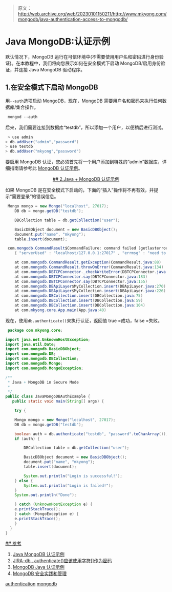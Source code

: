 > 原文：<http://web.archive.org/web/20230101150211/http://www.mkyong.com/mongodb/java-authentication-access-to-mongodb/>

# Java MongoDB:认证示例

默认情况下，MongoDB 运行在可信环境中(不需要使用用户名和密码进行身份验证)。在本教程中，我们将向您展示如何在安全模式下启动 MongoDB/启用身份验证，并连接 Java MongoDB 驱动程序。

## 1.在安全模式下启动 MongoDB

用`--auth`选项启动 MongoDB，现在，MongoDB 需要用户名和密码来执行任何数据库/集合操作。

```java
 mongod --auth 
```

后来，我们需要连接到数据库“testdb”，所以添加一个用户，以便稍后进行测试。

```java
 > use admin
> db.addUser("admin","password")
> use testdb
> db.addUser("mkyong","password") 
```

要启用 MongoDB 认证，您必须首先将一个用户添加到特殊的“admin”数据库，详细指南请参考此 [MongoDB 认证示例](http://web.archive.org/web/20190214234952/http://www.mkyong.com/mongodb/mongodb-authentication-example/)。

 <ins class="adsbygoogle" style="display:block; text-align:center;" data-ad-format="fluid" data-ad-layout="in-article" data-ad-client="ca-pub-2836379775501347" data-ad-slot="6894224149">## 2.Java + MongoDB 认证示例

如果 MongoDB 是在安全模式下启动的，下面的“插入”操作将不再有效，并提示“需要登录”的错误信息。

```java
 Mongo mongo = new Mongo("localhost", 27017);
	DB db = mongo.getDB("testdb");

	DBCollection table = db.getCollection("user");

	BasicDBObject document = new BasicDBObject();
	document.put("name", "mkyong");
	table.insert(document); 
```

```java
 com.mongodb.CommandResult$CommandFailure: command failed [getlasterror]: 
	{ "serverUsed" : "localhost/127.0.0.1:27017" , "errmsg" : "need to login" , "ok" : 0.0}

	at com.mongodb.CommandResult.getException(CommandResult.java:88)
	at com.mongodb.CommandResult.throwOnError(CommandResult.java:134)
	at com.mongodb.DBTCPConnector._checkWriteError(DBTCPConnector.java:142)
	at com.mongodb.DBTCPConnector.say(DBTCPConnector.java:183)
	at com.mongodb.DBTCPConnector.say(DBTCPConnector.java:155)
	at com.mongodb.DBApiLayer$MyCollection.insert(DBApiLayer.java:270)
	at com.mongodb.DBApiLayer$MyCollection.insert(DBApiLayer.java:226)
	at com.mongodb.DBCollection.insert(DBCollection.java:75)
	at com.mongodb.DBCollection.insert(DBCollection.java:59)
	at com.mongodb.DBCollection.insert(DBCollection.java:104)
	at com.mkyong.core.App.main(App.java:40) 
```

现在，使用`db.authenticate()`来执行认证，返回值 true =成功，false =失败。

```java
 package com.mkyong.core;

import java.net.UnknownHostException;
import java.util.Date;
import com.mongodb.BasicDBObject;
import com.mongodb.DB;
import com.mongodb.DBCollection;
import com.mongodb.Mongo;
import com.mongodb.MongoException;

/**
 * Java + MongoDB in Secure Mode
 * 
 */
public class JavaMongoDBAuthExample {
   public static void main(String[] args) {

    try {

	Mongo mongo = new Mongo("localhost", 27017);
	DB db = mongo.getDB("testdb");

	boolean auth = db.authenticate("testdb", "password".toCharArray());
	if (auth) {

		DBCollection table = db.getCollection("user");

		BasicDBObject document = new BasicDBObject();
		document.put("name", "mkyong");
		table.insert(document);

		System.out.println("Login is successful!");
	} else {
		System.out.println("Login is failed!");
	}
	System.out.println("Done");

    } catch (UnknownHostException e) {
	e.printStackTrace();
    } catch (MongoException e) {
	e.printStackTrace();
    }
  }
} 
```

 <ins class="adsbygoogle" style="display:block" data-ad-client="ca-pub-2836379775501347" data-ad-slot="8821506761" data-ad-format="auto" data-ad-region="mkyongregion">## 参考

1.  [Java MongoDB 认证示例](http://web.archive.org/web/20190214234952/http://www.mkyong.com/mongodb/java-authentication-access-to-mongodb/)
2.  [JIRA–db . authenticate()应该使用字符[]作为密码](http://web.archive.org/web/20190214234952/https://jira.mongodb.org/browse/JAVA-45)
3.  [MongoDB Java 认证示例](http://web.archive.org/web/20190214234952/http://docs.mongodb.org/ecosystem/tutorial/getting-started-with-java-driver/#authentication-optional)
4.  [MongoDB 安全实践和管理](http://web.archive.org/web/20190214234952/http://docs.mongodb.org/manual/administration/security/)

[authentication](http://web.archive.org/web/20190214234952/http://www.mkyong.com/tag/authentication/) [mongodb](http://web.archive.org/web/20190214234952/http://www.mkyong.com/tag/mongodb/)







